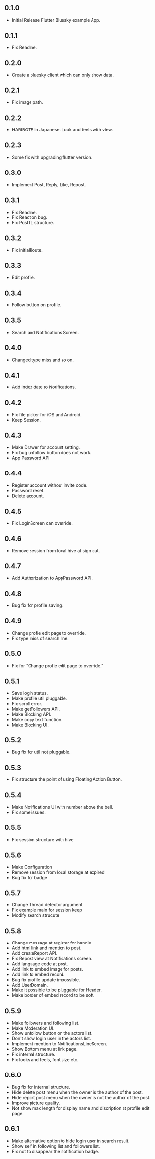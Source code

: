 ## 0.1.0

* Initial Release Flutter Bluesky example App.

## 0.1.1

* Fix Readme.

## 0.2.0
* Create a bluesky client which can only show data.

## 0.2.1
* Fix image path.

## 0.2.2
* HARIBOTE in Japanese.
  Look and feels with view.

## 0.2.3
* Some fix with upgrading flutter version.

## 0.3.0
* Implement Post, Reply, Like, Repost.

## 0.3.1
* Fix Readme.
* Fix Reaction bug.
* Fix PostTL structure.

## 0.3.2
* Fix initialRoute.

## 0.3.3
* Edit profile.

## 0.3.4
* Follow button on profile.

## 0.3.5
* Search and Notifications Screen.

## 0.4.0
* Changed type miss and so on.

## 0.4.1
* Add index date to Notifications.

## 0.4.2
* Fix file picker for iOS and Android.
* Keep Session.

## 0.4.3
* Make Drawer for account setting.
* Fix bug unfollow button does not work.
* App Password API

## 0.4.4
* Register account without invite code.
* Password reset.
* Delete account.

## 0.4.5
* Fix LoginScreen can override.

## 0.4.6
* Remove session from local hive at sign out.

## 0.4.7
* Add Authorization to AppPassword API.

## 0.4.8
* Bug fix for profile saving.

## 0.4.9
* Change profie edit page to override.
* Fix type miss of search line.

## 0.5.0
* Fix for "Change profie edit page to override."

## 0.5.1
* Save login status.
* Make profile util pluggable.
* Fix scroll error.
* Make getFollowers API.
* Make Blocking API.
* Make copy text function.
* Make Blocking UI.

## 0.5.2
* Bug fix for util not pluggable.

## 0.5.3
* Fix structure the point of using Floating Action Button.

## 0.5.4
* Make Notifications UI with number above the bell.
* Fix some issues.

## 0.5.5
* Fix session structure with hive

## 0.5.6
* Make Configuration
* Remove session from local storage at expired
* Bug fix for badge

## 0.5.7
* Change Thread detector argument 
* Fix example main for session keep
* Modify search strucute

## 0.5.8
* Change message at register for handle.
* Add html link and mention to post.
* Add createReport API.
* Fix Repost view at Notifications screen.
* Add language code at post.
* Add link to embed image for posts.
* Add link to embed record.
* Bug fix profile update impossible.
* Add UserDomain.
* Make it possible to be pluggable for Header.
* Make border of embed record to be soft.

## 0.5.9
* Make followers and following list.
* Make Moderation UI.
* Show unfollow button on the actors list.
* Don't show login user in the actors list.
* Implement mention to NotificationsLineScreen.
* Show Bottom menu at link page.
* Fix internal structure.
* Fix looks and feels, font size etc.

## 0.6.0
* Bug fix for internal structure.
* Hide delete post menu when the owner is the author of the post.
* Hide report post menu when the owner is not the author of the post.
* Improve picture quality.
* Not show max length for display name and discription at profile edit page.

## 0.6.1
* Make alternative option to hide login user in search result.
* Show self in following list and followers list.
* Fix not to disappear the notification badge.
